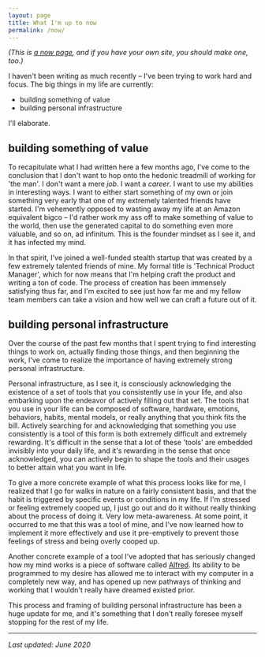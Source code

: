 ```yaml
---
layout: page
title: What I'm up to now
permalink: /now/
---
```


_(This is [a now page](https://nownownow.com/about), and if you have your own site, you should make one, too.)_

I haven't been writing as much recently – I've been trying to work hard and focus. The big things in my life are currently:
- building something of value
- building personal infrastructure

I'll elaborate.

## building something of value
To recapitulate what I had written here a few months ago, I've come to the conclusion that I don't want to hop onto the hedonic treadmill of working for 'the man'. I don't want a mere _job_. I want a *career*. I want to use my abilities in interesting ways. I want to either start something of my own or join something very early that one of my extremely talented friends have started. I'm vehemently opposed to wasting away my life at an Amazon equivalent bigco – I'd rather work my ass off to make something of value to the world, then use the generated capital to do something even more valuable, and so on, ad infinitum. This is the founder mindset as I see it, and it has infected my mind.

In that spirit, I've joined a well-funded stealth startup that was created by a few extremely talented friends of mine. My formal title is 'Technical Product Manager', which for now means that I'm helping craft the product and writing a ton of code. The process of creation has been immensely satisfying thus far, and I'm excited to see just how far me and my fellow team members can take a vision and how well we can craft a future out of it.

## building personal infrastructure
Over the course of the past few months that I spent trying to find interesting things to work on, actually finding those things, and then beginning the work, I've come to realize the importance of having extremely strong personal infrastructure.

Personal infrastructure, as I see it, is consciously acknowledging the existence of a set of tools that you consistently use in your life, and also embarking upon the endeavor of actively filling out that set. The tools that you use in your life can be composed of software, hardware, emotions, behaviors, habits, mental models, or really anything that you think fits the bill. Actively searching for and acknowledging that something you use consistently is a tool of this form is both extremely difficult and extremely rewarding. It's difficult in the sense that a lot of these 'tools' are embedded invisibly into your daily life, and it's rewarding in the sense that once acknowledged, you can actively begin to shape the tools and their usages to better attain what you want in life.

To give a more concrete example of what this process looks like for me, I realized that I go for walks in nature on a fairly consistent basis, and that the habit is triggered by specific events or conditions in my life. If I'm stressed or feeling extremely cooped up, I just go out and do it without really thinking about the process of doing it. Very low meta-awareness. At some point, it occurred to me that this was a tool of mine, and I've now learned how to implement it more effectively and use it pre-emptively to prevent those feelings of stress and being overly cooped up.

Another concrete example of a tool I've adopted that has seriously changed how my mind works is a piece of software called [Alfred](https://www.alfredapp.com/). Its ability to be programmed to my desire has allowed me to interact with my computer in a completely new way, and has opened up new pathways of thinking and working that I wouldn't really have dreamed existed prior.

This process and framing of building personal infrastructure has been a huge update for me, and it's something that I don't really foresee myself stopping for the rest of my life.

---
_Last updated: June 2020_

<!--- FEBRUARY 2020
I haven't been writing as much recently – I've been trying to work hard and focus. The big things in my life are currently
- figuring out a career
- figuring out a life

I'll elaborate.
## figuring out a career
I've come to the conclusion that I don't want to hop onto the hedonic treadmill of working for 'the man'. I don't want a mere _job_. I want a *career*. I want to use my abilities in interesting ways. I want to either start something of my own or join something very early that one of my extremely talented friends have started. I'm vehemently opposed to wasting away my life at an Amazon equivalent bigco – I'd rather work my ass off to make something of value to the world, then use the generated capital to do something even more valuable, and so on, ad infinitum. This is the founder mindset as I see it, and it has infected my mind.

## figuring out a life
First, for this section, a blurb from my last update: "If I were to graph self-perceived autonomy over the course of my life, I think that there's a big peak right after graduating from college. I can choose to move my life anywhere in the entire world! I can choose which people to keep in my life and which to let go! Most of my structure and obligations disappear! I can completely renovate my moral foundation!"

I graduated in December with a BA in mathematics and minor in astronomy from CU Boulder, and I moved to Berkeley, CA shortly thereafter! As I outlined above, I've settled on cultivating the founder mindset. I've settled on optimizing my location for (1) the accessibility of natural beauty/recreation and (2) the accessibility of networks of brilliant people.

Boulder is very good for my criteria, but Berkeley is better. In my estimation, the density of brilliance in the Bay Area is higher than any other large metropolitan area in the world. It is simply _the_ place to be for any activities that require brilliance – things like starting companies, producing art, and writing good blog posts. I'm excited to be here, and I've been loving it so far :)

Hopefully I can do justice to myself by writing out a bit more of what goes through my head on here. We'll see what happens in the next few months! -->

<!--- OCTOBER 2019
The big things in my life are currently
- figuring out a job
- figuring out a life
- reading and thinking (more than usual)
- working on [Aloud](https://aloud.fyi)

I'll elaborate.
## figuring out a job
I'm currently doing an exchange semester at the National University of Singapore, and I graduate from school this December of 2019 (woohoo for finishing a semester early and giving myself crippling existential angst!). I've arrived at the conclusion that I need to figure out a place to work at for a while afterwards.

I've been applying to APM programs because I think that I fit the job descriptions well, and I find true enjoyment in tying together my skills to create cool stuff.

I'm also interested in research roles, particularly at companies like DeepMind and OpenAI (I have high conviction that the intelligence field is one of the most important that I'll have the opportunity to work on in my lifetime).

## figuring out a life
If I were to graph self-perceived autonomy over the course of my life, I think that there's a big peak right after graduating from college. I can choose to move my life anywhere in the entire world! I can choose which people to keep in my life and which to let go! Most of my structure and obligations disappear! I can completely renovate my moral foundation!

The combinatorial explosion of possibilities gives me analysis paralysis, but I'm trying my best to figure out who I am and what I want.

## reading and thinking (more than usual)
In that pursuit, I'm spending **a lot** of time reading and thinking. I squeezed all of my classes into Thursday and Friday, so I have five days every week to do whatever I want. I've thus far elected to ingest a slew of information and ideas (books, blogs, poems, podcasts, movies, etc ...) and systematically think about them to help me understand myself and my desires better.

## working on [Aloud](https://aloud.fyi)
I can't help myself from doing something entrepreneurial with all this free time, so me and a friend have been working on a project called [Aloud](https://aloud.fyi). Aloud is a product I've wanted to exist for a very long time, and I'm happy that I can now deliver it to others.

We've raised a little bit of money from 1517 fund and CU Boulder to help get things started, and we're very excited about launching and growing.  -->
